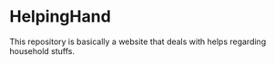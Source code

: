 # HelpingHand

This repository is basically a website that deals with helps regarding household stuffs. 
